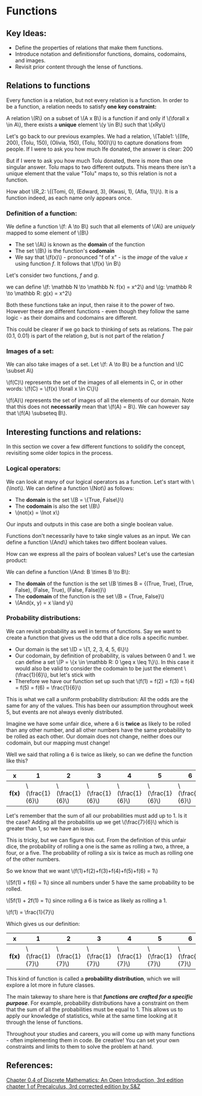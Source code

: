 # Functions
## Key Ideas:
- Define the properties of relations that make them functions.
- Introduce notation and definitionsfor functions, domains, codomains, and images.
- Revisit prior content through the lense of functions.

## Relations to functions

Every function is a relation, but not every relation is a function. In order to be a function, a relation needs to satisfy **one key constraint:** 

A relation \\(R\\) on a subset of \\(A x B\\) is a function if and only if \\(\forall x \in A\\), there exists a **unique** element \\(y \in B\\) such that \\(xRy\\)

Let's go back to our previous examples. We had a relation,  \\(Table1: \\{(Ife, 200), (Tolu, 150), (Olivia, 150), (Tolu, 100)\\}\\) to capture donations from people. If I were to ask you how much Ife donated, the answer is clear: 200

But if I were to ask you how much Tolu donated, there is more than one singular answer. Tolu maps to two different outputs. This means there isn't a unique element that the value "Tolu" maps to, so this relation is not a function.

How abot \\(R_2: \\{(Tomi, 0), (Edward, 3), (Kwasi, 1), (Afia, 1)\\}\\). It is a function indeed, as each name only appears once.

### Definition of a function:

We define a function \\(f: A \to B\\) such that all elements of \\(A\\) are *uniquely* mapped to some element of \\(B\\)

- The set \\(A\\) is known as the **domain** of the function
- The set \\(B\\) is the function's **codomain**
- We say that \\(f(x)\\) - pronounced "f of x" - is the *image* of the value *x* using function *f*.  It follows that \\(f(x) \in B\\)

Let's consider two functions, *f* and *g*. 

we can define \\(f: \mathbb N \to \mathbb N: f(x) = x^2\\) and \\(g: \mathbb R \to \mathbb R: g(x) = x^2\\)

Both these functions take an input, then raise it to the power of two. However these are different functions - even though they follow the same logic - as their domains and codomains are different. 

This could be clearer if we go back to thinking of sets as relations. The pair (0.1, 0.01) is part of the relation *g*, but is not part of the relation *f* 

### Images of a set:
We can also take images of a set. Let \\(f: A \to B\\) be a function and \\(C \subset A\\)

\\(f(C)\\) represents the set of the images of all elements in C, or in other words: \\(f(C) = \\{f(x) \forall x \in C\\}\\)

\\(f(A)\\) represents the set of images of all the elements of our domain. Note that this does not **necessarily** mean that \\(f(A) = B\\). We can however say that \\(f(A) \subseteq B\\).

## Interesting functions and relations:

In this section we cover a few different functions to solidify the concept, revisiting some older topics in the process.

### Logical operators:

We can look at many of our logical operators as a function. Let's start with \\(\lnot\\). We can define a function \\(Not\\) as follows:
- The **domain** is the set \\(B = \\{True, False\\}\\)
- The **codomain** is also the set \\(B\\)
- \\(not(x) = \\lnot x\\)

Our inputs and outputs in this case are both a single boolean value.

Functions don't necessarily have to take single values as an input. We can define a function \\(And\\) which takes two diffent boolean values. 

How can we express all the pairs of boolean values? Let's use the cartesian product:

We can define a function \\(And: B \times B \to B\\):
- The **domain** of the function is the set \\(B \times B = {(True, True), (True, False), (False, True), (False, False)}\\)
- The **codomain** of the function is the set \\(B = {True, False}\\)
- \\(And(x, y) = x \land y\\)

### Probability distributions:

We can revisit probability as well in terms of functions. Say we want to create a function that gives us the odd that a dice rolls a specific number. 

- Our domain is the set \\(D = \\{1, 2, 3, 4, 5, 6\\}\\)
- Our codomain, by definition of probability, is values between 0 and 1. we can define a set \\(P = \\{x \in \mathbb R: 0 \geq x \leq 1\\}\\). In this case it would also be valid to consider the codomain to be just the element \\(\frac{1}{6}\\), but let's stick with 
- Therefore we have our function set up such that \\(f(1) = f(2) = f(3) = f(4) = f(5) = f(6) = \frac{1}{6}\\)

This is what we call a uniform probability distribution: All the odds are the same for any of the values. This has been our assumption throughout week 5, but events are not always evenly distributed.

Imagine we have some unfair dice, where a 6 is **twice** as likely to be rolled than any other number, and all other numbers have the same probability to be rolled as each other. Our domain does not change, neither does our codomain, but our mapping must change!

Well we said that rolling a 6 is twice as likely, so can we define the function like this?

|x|1|2|3|4|5|6|
|-|-|-|-|-|-|-|
|**f(x)**|\\(\frac{1}{6}\\)|\\(\frac{1}{6}\\)|\\(\frac{1}{6}\\)|\\(\frac{1}{6}\\)|\\(\frac{1}{6}\\)|\\(\frac{2}{6}\\)|

Let's remember that the sum of all our probabilities must add up to 1. Is it the case? Adding all the probabilitis up we get \\(\frac{7}{6}\\) which is greater than 1, so we have an issue. 

This is tricky, but we can figure this out. From the definition of this unfair dice, the probability of rolling a one is the same as rolling a two, a three, a four, or a five. The probability of rolling a six is twice as much as rolling one of the other numbers. 

So we know that we want \\(f(1)+f(2)+f(3)+f(4)+f(5)+f(6) = 1\\)

\\(5f(1) + f(6) = 1\\) since all numbers under 5 have the same probability to be rolled.

\\(5f(1) + 2f(1) = 1\\) since rolling a 6 is twice as likely as rolling a 1.

\\(f(1) = \frac{1}{7}\\)

Which gives us our definition:

|x|1|2|3|4|5|6|
|-|-|-|-|-|-|-|
|**f(x)**|\\(\frac{1}{7}\\)|\\(\frac{1}{7}\\)|\\(\frac{1}{7}\\)|\\(\frac{1}{7}\\)|\\(\frac{1}{7}\\)|\\(\frac{2}{7}\\)|

This kind of function is called a **probability distribution**, which we will explore a lot more in future classes. 

The main takeway to share here is that ***functions are crafted for a specific purpose***. For example, probability distributions have a constraint on them that the sum of all the probabilities must be equal to 1. This allows us to apply our knowledge of statistics, while at the same time looking at it through the lense of functions. 

Throughout your studies and careers, you will come up with many functions - often implementing them in code. Be creative! You can set your own constraints and limits to them to solve the problem at hand.


## References:
[Chapter 0.4 of Discrete Mathematics: An Open Introduction, 3rd edition](http://discrete.openmathbooks.org/dmoi3/sec*intro-functions.html)
[chapter 1 of Precalculus, 3rd corrected edition by S&Z](https://www.stitz-zeager.com/szprecalculus07042013.pdf)
